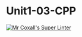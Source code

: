 # Unit1-03-CPP
[![Mr Coxall's Super Linter](https://github.com/ICS3U-Programming-Kestrel-B/Unit1-03-CPP/workflows/Mr%20Coxall's%20Super%20Linter/badge.svg)](https://github.com/ICS3U-Programming-Kestrel-B/Unit1-03-CPP/actions/)
